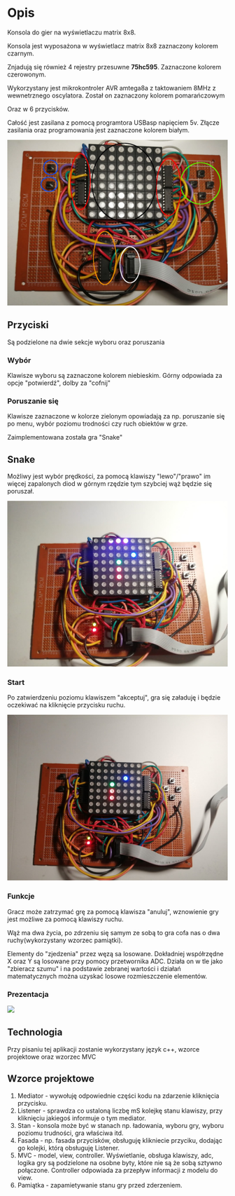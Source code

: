 # Opis

Konsola do gier na wyświetlaczu matrix 8x8.

Konsola jest wyposażona w wyświetlacz matrix 8x8 zaznaczony kolorem czarnym.

Znjadują się również 4 rejestry przesuwne **75hc595**. Zaznaczone kolorem czerowonym.

Wykorzystany jest mikrokontroler AVR amtega8a z taktowaniem 8MHz z wewnetrznego oscylatora. Został on zaznaczony kolorem pomarańczowym

Oraz w 6 przycisków.

Całość jest zasilana z pomocą programtora USBasp napięciem 5v.
Złącze zasilania oraz programowania jest zaznaczone kolorem białym.

<img src="photos/photo_desc.jpg" alt="Konsola" />

## Przyciski

Są podzielone na dwie sekcje wyboru oraz poruszania
### Wybór

Klawisze wyboru są zaznaczone kolorem niebieskim. Górny odpowiada za opcje "potwierdź", dolby za "cofnij"

### Poruszanie się

Klawisze zaznaczone w kolorze zielonym opowiadają za np. poruszanie się po menu, wybór poziomu trodności czy ruch obiektów w grze.

Zaimplementowana została gra "Snake"

## Snake

Możliwy jest wybór prędkości, za pomocą klawiszy "lewo"/"prawo" im więcej zapalonych diod w górnym rzędzie tym szybciej wąż będzie się poruszał.

<img src="photos/snake/poziom.jpg" alt="Konsola" />

### Start

Po zatwierdzeniu poziomu klawiszem "akceptuj", gra się załaduję i będzie oczekiwać na kliknięcie przycisku ruchu.

<img src="photos/snake/start.jpg" alt="Konsola" />

### Funkcje

Gracz może zatrzymać grę za pomocą klawisza "anuluj", wznowienie gry jest możliwe za pomocą klawiszy ruchu.

Wąż ma dwa życia, po zdrzeniu się samym ze sobą to gra cofa nas o dwa ruchy(wykorzystany wzorzec pamiątki).

Elementy do "zjedzenia" przez węzą sa losowane. Dokładniej współrzędne X oraz Y są losowane przy pomocy przetwornika ADC. Działa on w tle jako "zbieracz szumu" i na podstawie zebranej wartości i działań matematycznych można uzyskać losowe rozmieszczenie elementów.

### Prezentacja

[![](https://markdown-videos.deta.dev/youtube/{video_id})](https://www.youtube.com/watch?v=UWypw2Ss2I4&ab_channel=%C5%81ukaszSikorski)

## Technologia

Przy pisaniu tej aplikacji zostanie wykorzystany język c++, wzorce projektowe oraz wzorzec MVC

## Wzorce projektowe

1. Mediator - wywołuję odpowiednie części kodu na zdarzenie kliknięcia przycisku.
2. Listener - sprawdza co ustaloną liczbę mS kolejkę stanu klawiszy, przy kliknięciu jakiegoś informuje o tym mediator.
3. Stan - konsola może być w stanach np. ładowania, wyboru gry, wyboru poziomu trudności, gra właściwa itd.
4. Fasada - np. fasada przycisków, obsługuję klikniecie przyciku, dodając go kolejki, którą obsługuję Listener.
5. MVC - model, view, controller. Wyświetlanie, obsługa klawiszy, adc, logika gry są podzielone na osobne byty, które nie są że sobą sztywno połączone. Controller odpowiada za przepływ informacji z modelu do view.
6. Pamiątka - zapamietywanie stanu gry przed zderzeniem.